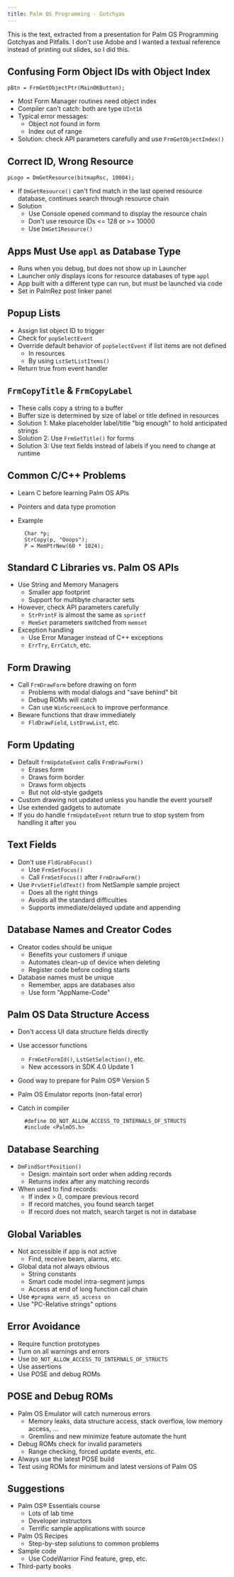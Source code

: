```yaml
---
title: Palm OS Programming - Gotchyas
---
```


This is the text, extracted from a presentation for Palm OS Programming Gotchyas and Pitfalls.  I don't use Adobe and I wanted a textual reference instead of printing out slides, so I did this.


Confusing Form Object IDs with Object Index
-------------------------------------------

    pBtn = FrmGetObjectPtr(MainOKButton);

* Most Form Manager routines need object index
* Compiler can't catch: both are type `UInt16`
* Typical error messages:
    * Object not found in form
    * Index out of range
* Solution: check API parameters carefully and use `FrmGetObjectIndex()`


Correct ID, Wrong Resource
--------------------------

    pLogo = DmGetResource(bitmapRsc, 10004);

* If `DmGetResource()` can't find match in the last opened resource database, continues search through resource chain
* Solution
    * Use Console opened command to display the resource chain
    * Don't use resource IDs <= 128 or >= 10000
    * Use `DmGet1Resource()`


Apps Must Use `appl` as Database Type
-------------------------------------

* Runs when you debug, but does not show up in Launcher
* Launcher only displays icons for resource databases of type `appl`
* App built with a different type can run, but must be launched via code
* Set in PalmRez post linker panel


Popup Lists
-----------

* Assign list object ID to trigger
* Check for `popSelectEvent`
* Override default behavior of `popSelectEvent` if list items are not defined
    * In resources
    * By using `LstSetListItems()`
* Return true from event handler


`FrmCopyTitle` & `FrmCopyLabel`
-------------------------------

* These calls copy a string to a buffer
* Buffer size is determined by size of label or title defined in resources
* Solution 1: Make placeholder label/title "big enough" to hold anticipated strings
* Solution 2: Use `FrmSetTitle()` for forms
* Solution 3: Use text fields instead of labels if you need to change at runtime


Common C/C++ Problems
---------------------

* Learn C before learning Palm OS APIs
* Pointers and data type promotion
* Example

        Char *p;
        StrCopy(p, "Ooops");
        P = MemPtrNew(60 * 1024);


Standard C Libraries vs. Palm OS APIs
-------------------------------------

* Use String and Memory Managers
    * Smaller app footprint
    * Support for multibyte character sets
* However, check API parameters carefully
    * `StrPrintF` is almost the same as `sprintf`
    * `MemSet` parameters switched from `memset`
* Exception handling
    * Use Error Manager instead of C++ exceptions
    * `ErrTry`, `ErrCatch`, etc.


Form Drawing
------------

* Call `FrmDrawForm` before drawing on form
    * Problems with modal dialogs and "save behind" bit
    * Debug ROMs will catch
    * Can use `WinScreenLock` to improve performance
* Beware functions that draw immediately
    * `FldDrawField`, `LstDrawList`, etc.


Form Updating
-------------

* Default `frmUpdateEvent` calls `FrmDrawForm()`
    * Erases form
    * Draws form border
    * Draws form objects
    * But not old-style gadgets
* Custom drawing not updated unless you handle the event yourself
* Use extended gadgets to automate
* If you do handle `frmUpdateEvent` return true to
stop system from handling it after you


Text Fields
-----------

* Don't use `FldGrabFocus()`
    * Use `FrmSetFocus()`
    * Call `FrmSetFocus()` after `FrmDrawForm()`
* Use `PrvSetFieldText()` from NetSample sample project
    * Does all the right things
    * Avoids all the standard difficulties
    * Supports immediate/delayed update and appending


Database Names and Creator Codes
--------------------------------

* Creator codes should be unique
    * Benefits your customers if unique
    * Automates clean-up of device when deleting
    * Register code before coding starts
* Database names must be unique
    * Remember, apps are databases also
    * Use form "AppName-Code"


Palm OS Data Structure Access
-----------------------------

* Don't access UI data structure fields directly
* Use accessor functions
    * `FrmGetFormId()`, `LstGetSelection()`, etc.
    * New accessors in SDK 4.0 Update 1
* Good way to prepare for Palm OS® Version 5
* Palm OS Emulator reports (non-fatal error)
* Catch in compiler

        #define DO_NOT_ALLOW_ACCESS_TO_INTERNALS_OF_STRUCTS
        #include <PalmOS.h>


Database Searching
------------------

* `DmFindSortPosition()`
    * Design: maintain sort order when adding records
    * Returns index after any matching records
* When used to find records:
    * If index > 0, compare previous record
    * If record matches, you found search target
    * If record does not match, search target is not in database


Global Variables
----------------

* Not accessible if app is not active
    * Find, receive beam, alarms, etc.
* Global data not always obvious
    * String constants
    * Smart code model intra-segment jumps
    * Access at end of long function call chain
* Use `#pragma warn_a5_access on`
* Use "PC-Relative strings" options


Error Avoidance
---------------

* Require function prototypes
* Turn on all warnings and errors
* Use `DO_NOT_ALLOW_ACCESS_TO_INTERNALS_OF_STRUCTS`
* Use assertions
* Use POSE and debug ROMs


POSE and Debug ROMs
-------------------

* Palm OS Emulator will catch numerous errors
    * Memory leaks, data structure access, stack overflow, low memory access, ...
    * Gremlins and new minimize feature automate the hunt
* Debug ROMs check for invalid parameters
    * Range checking, forced update events, etc.
* Always use the latest POSE build
* Test using ROMs for minimum and latest versions of Palm OS


Suggestions
-----------

* Palm OS® Essentials course
    * Lots of lab time
    * Developer instructors
    * Terrific sample applications with source
* Palm OS Recipes
    * Step-by-step solutions to common problems
* Sample code
    * Use CodeWarrior Find feature, grep, etc.
* Third-party books
